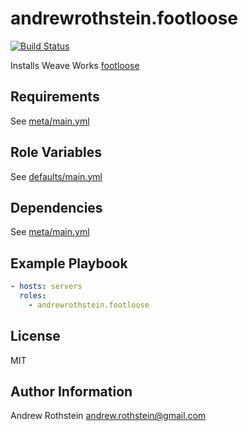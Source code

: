 andrewrothstein.footloose
=========
[![Build Status](https://travis-ci.org/andrewrothstein/ansible-footloose.svg?branch=master)](https://travis-ci.org/andrewrothstein/ansible-footloose)

Installs Weave Works [footloose](https://github.com/weaveworks/footloose)

Requirements
------------

See [meta/main.yml](meta/main.yml)

Role Variables
--------------

See [defaults/main.yml](defaults/main.yml)

Dependencies
------------

See [meta/main.yml](meta/main.yml)

Example Playbook
----------------

```yml
- hosts: servers
  roles:
    - andrewrothstein.footloose
```

License
-------

MIT

Author Information
------------------

Andrew Rothstein <andrew.rothstein@gmail.com>
